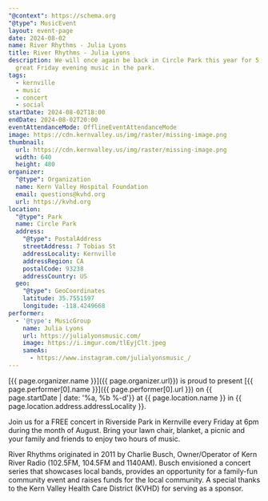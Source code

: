 ```yaml
---
"@context": https://schema.org
"@type": MusicEvent
layout: event-page
date: 2024-08-02
name: River Rhythms - Julia Lyons
title: River Rhythms - Julia Lyons
description: We will once again be back in Circle Park this year for 5 weeks of
  great Friday evening music in the park.
tags:
  - kernville
  - music
  - concert
  - social
startDate: 2024-08-02T18:00
endDate: 2024-08-02T20:00
eventAttendanceMode: OfflineEventAttendanceMode
image: https://cdn.kernvalley.us/img/raster/missing-image.png
thumbnail:
  url: https://cdn.kernvalley.us/img/raster/missing-image.png
  width: 640
  height: 480
organizer:
  "@type": Organization
  name: Kern Valley Hospital Foundation
  email: questions@kvhd.org
  url: https://kvhd.org
location:
  "@type": Park
  name: Circle Park
  address:
    "@type": PostalAddress
    streetAddress: 7 Tobias St
    addressLocality: Kernville
    addressRegion: CA
    postalCode: 93238
    addressCountry: US
  geo:
    "@type": GeoCoordinates
    latitude: 35.7551597
    longitude: -118.4249668
performer:
  - '@type': MusicGroup
    name: Julia Lyons
    url: https://julialyonsmusic.com/
    image: https://i.imgur.com/tlEyjClt.jpeg
    sameAs:
      - https://www.instagram.com/julialyonsmusic_/
---
```

[{{ page.organizer.name }}]({{ page.organizer.url}}) is proud to present [{{ page.performer[0].name }}]({{ page.performer[0].url }}) on {{ page.startDate | date: '%a, %b %-d'}} at {{ page.location.name }} in {{ page.location.address.addressLocality }}.

Join us for a FREE concert in Riverside Park in Kernville every Friday at 6pm during the month of August. Bring your lawn chair, blanket, a picnic and your family and friends to enjoy two hours of music. 

River Rhythms originated in 2011 by Charlie Busch, Owner/Operator of Kern River Radio (102.5FM, 104.5FM and 1140AM). Busch envisioned a concert series that showcases local bands, provides an opportunity for a family-fun community event and raises funds for the local community. A special thanks to the Kern Valley Health Care District (KVHD) for serving as a sponsor.
